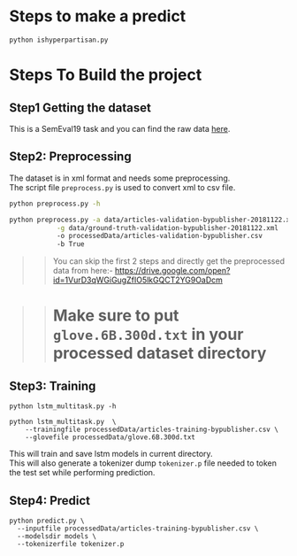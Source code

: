 # Steps to make a predict
```shell script
python ishyperpartisan.py
```

# Steps To Build the project

## Step1 Getting the dataset
This is a SemEval19 task and you can find the raw data [here](https://zenodo.org/record/1489920). 

## Step2: Preprocessing 
The dataset is in xml format and needs some preprocessing.  
The script file `preprocess.py` is used to convert xml to csv file.
```bash
python preprocess.py -h

python preprocess.py -a data/articles-validation-bypublisher-20181122.xml \
            -g data/ground-truth-validation-bypublisher-20181122.xml 
            -o processedData/articles-validation-bypublisher.csv 
            -b True
```

>> You can skip the first 2 steps and directly get the preprocessed data from here:-
>  https://drive.google.com/open?id=1VurD3qWGiGugZfIO5lkGQCT2YG9OaDcm


>> # Make sure to put `glove.6B.300d.txt` in your processed dataset directory


## Step3: Training
```shell script
python lstm_multitask.py -h

python lstm_multitask.py  \
    --trainingfile processedData/articles-training-bypublisher.csv \
    --glovefile processedData/glove.6B.300d.txt
```
This will train and save lstm models in current directory.  
This will also generate a tokenizer dump `tokenizer.p` file needed to token 
the test set while performing prediction.


## Step4: Predict
```shell script
python predict.py \
  --inputfile processedData/articles-training-bypublisher.csv \
  --modelsdir models \
  --tokenizerfile tokenizer.p
```

